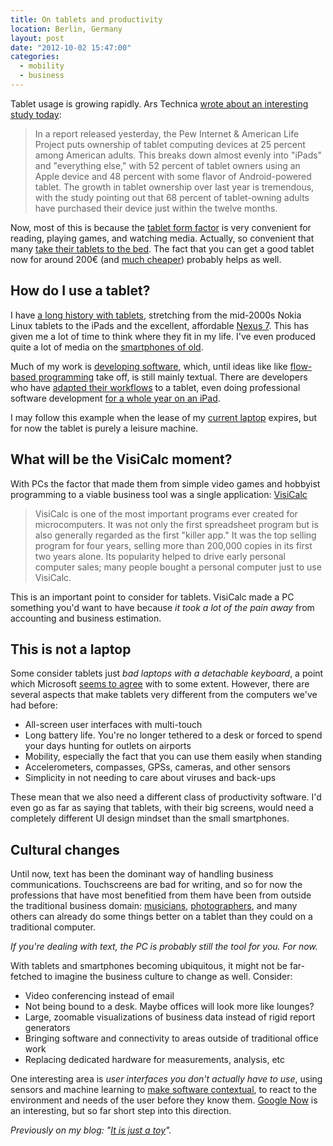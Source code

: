 ```yaml
---
title: On tablets and productivity
location: Berlin, Germany
layout: post
date: "2012-10-02 15:47:00"
categories:
  - mobility
  - business
---
```

Tablet usage is growing rapidly. Ars Technica [wrote about an interesting study today](http://arstechnica.com/gadgets/2012/10/study-shows-25-of-americans-own-a-tablet/):

> In a report released yesterday, the Pew Internet & American Life Project puts ownership of tablet computing devices at 25 percent among American adults. This breaks down almost evenly into "iPads" and "everything else," with 52 percent of tablet owners using an Apple device and 48 percent with some flavor of Android-powered tablet. The growth in tablet ownership over last year is tremendous, with the study pointing out that 68 percent of tablet-owning adults have purchased their device just within the twelve months.

Now, most of this is because the [tablet form factor](http://bergie.iki.fi/blog/why_the_tablet_form_factor_is_winning/) is very convenient for reading, playing games, and watching media. Actually, so convenient that many [take their tablets to the bed](http://www.niemanlab.org/2012/10/let-me-guess-you-sleep-with-your-ipad-dont-you/). The fact that you can get a good tablet now for around 200€ (and [much cheaper](http://techcrunch.com/2012/09/20/aakash-tablet/)) probably helps as well.

## How do I use a tablet?

I have [a long history with tablets](http://bergie.iki.fi/blog/meego-diaspora/), stretching from the mid-2000s Nokia Linux tablets to the iPads and the excellent, affordable [Nexus 7](http://www.google.com/nexus/#/7). This has given me a lot of time to think where they fit in my life. I've even produced quite a lot of media on the [smartphones of old](http://bergie.iki.fi/blog/with_nokia_you-re_not_just_a_consumer/).

Much of my work is [developing software](https://github.com/bergie), which, until ideas like like [flow-based programming](http://noflojs.org/) take off, is still mainly textual. There are developers who have [adapted their workflows](http://yieldthought.com/post/12239282034/swapped-my-macbook-for-an-ipad) to a tablet, even doing professional software development [for a whole year on an iPad](http://yieldthought.com/post/31857050698/ipad-linode-1-year-later).

I may follow this example when the lease of my [current laptop](http://bergie.iki.fi/blog/11-macbook_air-the_best_computer_i-ve_ever_had/) expires, but for now the tablet is purely a leisure machine.

## What will be the VisiCalc moment?

With PCs the factor that made them from simple video games and hobbyist programming to a viable business tool was a single application: [VisiCalc](http://www.trs-80.org/visicalc/)

> VisiCalc is one of the most important programs ever created for microcomputers. It was not only the first spreadsheet program but is also generally regarded as the first "killer app." It was the top selling program for four years, selling more than 200,000 copies in its first two years alone. Its popularity helped to drive early personal computer sales; many people bought a personal computer just to use VisiCalc.

This is an important point to consider for tablets. VisiCalc made a PC something you'd want to have because *it took a lot of the pain away* from accounting and business estimation.

## This is not a laptop

Some consider tablets just _bad laptops with a detachable keyboard_, a point which Microsoft [seems to agree](http://www.microsoft.com/surface/en/us/default.aspx) with to some extent. However, there are several aspects that make tablets very different from the computers we've had before:

* All-screen user interfaces with multi-touch
* Long battery life. You're no longer tethered to a desk or forced to spend your days hunting for outlets on airports
* Mobility, especially the fact that you can use them easily when standing
* Accelerometers, compasses, GPSs, cameras, and other sensors
* Simplicity in not needing to care about viruses and back-ups

These mean that we also need a different class of productivity software. I'd even go as far as saying that tablets, with their big screens, would need a completely different UI design mindset than the small smartphones.

## Cultural changes

Until now, text has been the dominant way of handling business communications. Touchscreens are bad for writing, and so for now the professions that have most benefitied from them have been from outside the traditional business domain: [musicians](http://www.techradar.com/news/mobile-computing/tablets/how-musicians-are-using-the-ipad-921391), [photographers](http://terrywhite.com/techblog/ipad-fits-photography-workflow/), and many others can already do some things better on a tablet than they could on a traditional computer.

*If you're dealing with text, the PC is probably still the tool for you. For now.*

With tablets and smartphones becoming ubiquitous, it might not be far-fetched to imagine the business culture to change as well. Consider:

* Video conferencing instead of email
* Not being bound to a desk. Maybe offices will look more like lounges?
* Large, zoomable visualizations of business data instead of rigid report generators
* Bringing software and connectivity to areas outside of traditional office work
* Replacing dedicated hardware for measurements, analysis, etc

One interesting area is _user interfaces you don't actually have to use_, using sensors and machine learning to [make software contextual](http://worrydream.com/MagicInk/), to react to the environment and needs of the user before they know them. [Google Now](http://www.google.com/landing/now/) is an interesting, but so far short step into this direction.

*Previously on my blog: "[It is just a toy](http://bergie.iki.fi/blog/it-is-just-a-toy/)".*
